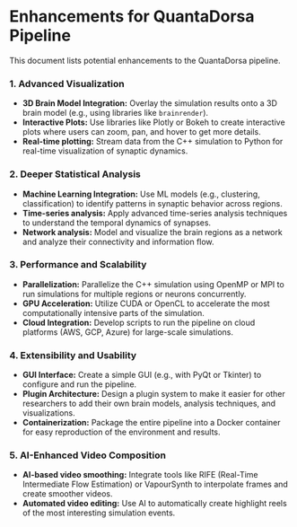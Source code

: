 # Enhancements for QuantaDorsa Pipeline

This document lists potential enhancements to the QuantaDorsa pipeline.

### 1. Advanced Visualization

-   **3D Brain Model Integration:** Overlay the simulation results onto a 3D brain model (e.g., using libraries like `brainrender`).
-   **Interactive Plots:** Use libraries like Plotly or Bokeh to create interactive plots where users can zoom, pan, and hover to get more details.
-   **Real-time plotting:** Stream data from the C++ simulation to Python for real-time visualization of synaptic dynamics.

### 2. Deeper Statistical Analysis

-   **Machine Learning Integration:** Use ML models (e.g., clustering, classification) to identify patterns in synaptic behavior across regions.
-   **Time-series analysis:** Apply advanced time-series analysis techniques to understand the temporal dynamics of synapses.
-   **Network analysis:** Model and visualize the brain regions as a network and analyze their connectivity and information flow.

### 3. Performance and Scalability

-   **Parallelization:** Parallelize the C++ simulation using OpenMP or MPI to run simulations for multiple regions or neurons concurrently.
-   **GPU Acceleration:** Utilize CUDA or OpenCL to accelerate the most computationally intensive parts of the simulation.
-   **Cloud Integration:** Develop scripts to run the pipeline on cloud platforms (AWS, GCP, Azure) for large-scale simulations.

### 4. Extensibility and Usability

-   **GUI Interface:** Create a simple GUI (e.g., with PyQt or Tkinter) to configure and run the pipeline.
-   **Plugin Architecture:** Design a plugin system to make it easier for other researchers to add their own brain models, analysis techniques, and visualizations.
-   **Containerization:** Package the entire pipeline into a Docker container for easy reproduction of the environment and results.

### 5. AI-Enhanced Video Composition

-   **AI-based video smoothing:** Integrate tools like RIFE (Real-Time Intermediate Flow Estimation) or VapourSynth to interpolate frames and create smoother videos.
-   **Automated video editing:** Use AI to automatically create highlight reels of the most interesting simulation events.
